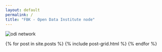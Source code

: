 ```yaml
---
layout: default 
permalink: /
title: "FBK - Open Data Institute node"
---
```

![odi network](../images/odi_network.png)

<div class="tiles">
{% for post in site.posts %}
	{% include post-grid.html %}
{% endfor %}
</div><!-- /.tiles -->

